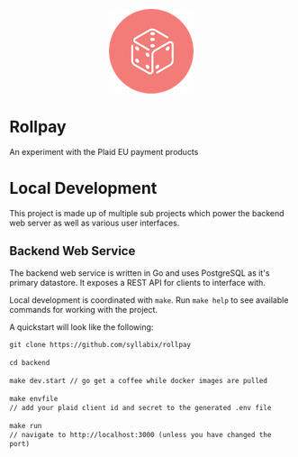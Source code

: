 <p align="center">
  <img src="/brand/rollpay_logo_thumb.png" />
</p>

# Rollpay
An experiment with the Plaid EU payment products

# Local Development
This project is made up of multiple sub projects which power the backend web server as well as various user interfaces.

## Backend Web Service
The backend web service is written in Go and uses PostgreSQL as it's primary datastore. It exposes a REST API for clients to interface with.

Local development is coordinated with `make`. Run `make help` to see available commands for working with the project.

A quickstart will look like the following:
```
git clone https://github.com/syllabix/rollpay

cd backend

make dev.start // go get a coffee while docker images are pulled

make envfile
// add your plaid client id and secret to the generated .env file

make run
// navigate to http://localhost:3000 (unless you have changed the port)
```
